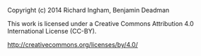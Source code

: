 Copyright (c) 2014 Richard Ingham, Benjamin Deadman

This work is licensed under a Creative Commons Attribution 4.0 
International License (CC-BY).

http://creativecommons.org/licenses/by/4.0/
